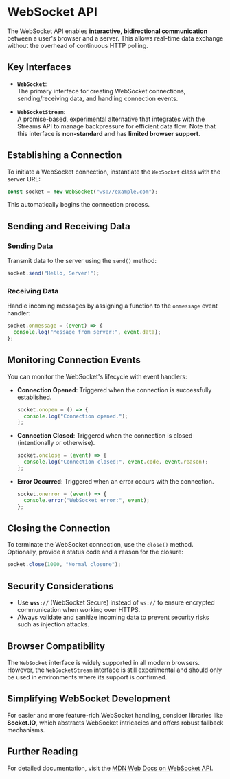 # WebSocket API

The WebSocket API enables **interactive, bidirectional communication** between a user's browser and a server. This allows real-time data exchange without the overhead of continuous HTTP polling.

## Key Interfaces

- **`WebSocket`**:  
  The primary interface for creating WebSocket connections, sending/receiving data, and handling connection events.

- **`WebSocketStream`**:  
  A promise-based, experimental alternative that integrates with the Streams API to manage backpressure for efficient data flow. Note that this interface is **non-standard** and has **limited browser support**.

## Establishing a Connection

To initiate a WebSocket connection, instantiate the `WebSocket` class with the server URL:

```javascript
const socket = new WebSocket("ws://example.com");
```

This automatically begins the connection process.

## Sending and Receiving Data

### Sending Data

Transmit data to the server using the `send()` method:

```javascript
socket.send("Hello, Server!");
```

### Receiving Data

Handle incoming messages by assigning a function to the `onmessage` event handler:

```javascript
socket.onmessage = (event) => {
  console.log("Message from server:", event.data);
};
```

## Monitoring Connection Events

You can monitor the WebSocket's lifecycle with event handlers:

- **Connection Opened**: Triggered when the connection is successfully established.

  ```javascript
  socket.onopen = () => {
    console.log("Connection opened.");
  };
  ```

- **Connection Closed**: Triggered when the connection is closed (intentionally or otherwise).

  ```javascript
  socket.onclose = (event) => {
    console.log("Connection closed:", event.code, event.reason);
  };
  ```

- **Error Occurred**: Triggered when an error occurs with the connection.

  ```javascript
  socket.onerror = (event) => {
    console.error("WebSocket error:", event);
  };
  ```

## Closing the Connection

To terminate the WebSocket connection, use the `close()` method. Optionally, provide a status code and a reason for the closure:

```javascript
socket.close(1000, "Normal closure");
```

## Security Considerations

- Use **`wss://`** (WebSocket Secure) instead of `ws://` to ensure encrypted communication when working over HTTPS.
- Always validate and sanitize incoming data to prevent security risks such as injection attacks.

## Browser Compatibility

The `WebSocket` interface is widely supported in all modern browsers. However, the `WebSocketStream` interface is still experimental and should only be used in environments where its support is confirmed.

## Simplifying WebSocket Development

For easier and more feature-rich WebSocket handling, consider libraries like **Socket.IO**, which abstracts WebSocket intricacies and offers robust fallback mechanisms.

## Further Reading

For detailed documentation, visit the [MDN Web Docs on WebSocket API](https://developer.mozilla.org/en-US/docs/Web/API/WebSockets_API).
